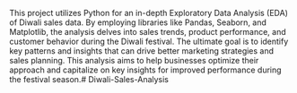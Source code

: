 This project utilizes Python for an in-depth Exploratory Data Analysis (EDA) of Diwali sales data. By employing libraries like Pandas, Seaborn, and Matplotlib, the analysis delves into sales trends, product performance, and customer behavior during the Diwali festival. The ultimate goal is to identify key patterns and insights that can drive better marketing strategies and sales planning. This analysis aims to help businesses optimize their approach and capitalize on key insights for improved performance during the festival season.# Diwali-Sales-Analysis
